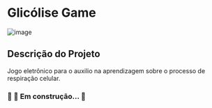 # Glicólise Game
 ![image](https://user-images.githubusercontent.com/62730379/120010414-8072f200-bfb3-11eb-8bd7-ad997a5b973c.png)
## Descrição do Projeto
Jogo eletrônico para o auxilio na aprendizagem sobre o processo de respiração celular.
### 🚧  🚀 Em construção...  🚧
